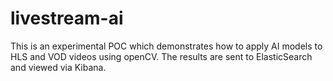 # livestream-ai
This is an experimental POC which demonstrates how to apply AI models to HLS and VOD videos using openCV. The results are sent to ElasticSearch and viewed via Kibana. 
